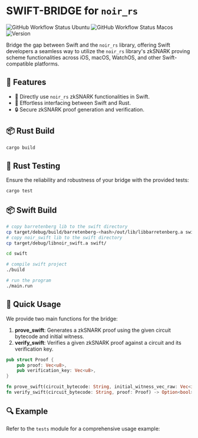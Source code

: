 # SWIFT-BRIDGE for `noir_rs`

![GitHub Workflow Status Ubuntu](https://github.com/soonami-io/noir_swift/actions/workflows/build&test@ubuntu.yml/badge.svg)
![GitHub Workflow Status Macos](https://github.com/soonami-io/noir_swift/actions/workflows/build&test@macos.yml/badge.svg)
![Version](https://img.shields.io/badge/version-0.1.0-blue)

Bridge the gap between Swift and the `noir_rs` library, offering Swift developers a seamless way to utilize the `noir_rs` library's zkSNARK proving scheme functionalities across iOS, macOS, WatchOS, and other Swift-compatible platforms.

## 🚀 Features

- 📱 Directly use `noir_rs` zkSNARK functionalities in Swift.
- 🌉 Effortless interfacing between Swift and Rust.
- 🔒 Secure zkSNARK proof generation and verification.

## 📦 Rust Build

```bash
cargo build
```

## 🧪 Rust Testing

Ensure the reliability and robustness of your bridge with the provided tests:

```bash
cargo test
```

## 📦 Swift Build

```bash
# copy barretenberg lib to the swift directory
cp target/debug/build/barretenberg-<hash>/out/lib/libbarretenberg.a swift/
# copy noir_swift lib to the swift directory
cp target/debug/libnoir_swift.a swift/

cd swift

# compile swift project
./build

# run the program
./main.run
```

## 🎯 Quick Usage

We provide two main functions for the bridge:

1. **prove_swift**: Generates a zkSNARK proof using the given circuit bytecode and initial witness.
2. **verify_swift**: Verifies a given zkSNARK proof against a circuit and its verification key.

```rust
pub struct Proof {
    pub proof: Vec<u8>,
    pub verification_key: Vec<u8>,
}

fn prove_swift(circuit_bytecode: String, initial_witness_vec_raw: Vec<i32>) -> Option<Proof>;
fn verify_swift(circuit_bytecode: String, proof: Proof) -> Option<bool>;
```

## 🔍 Example

Refer to the `tests` module for a comprehensive usage example:
